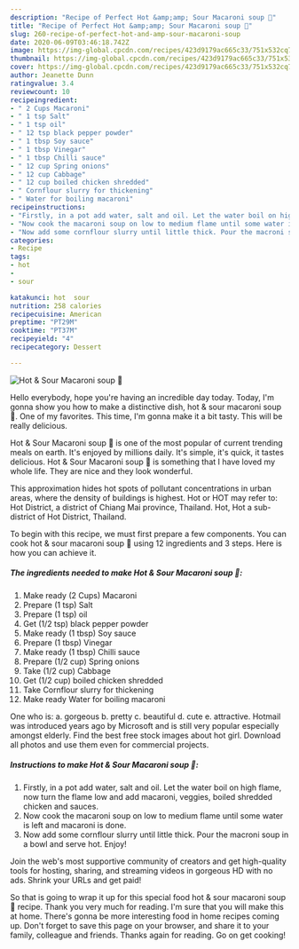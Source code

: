 ```yaml
---
description: "Recipe of Perfect Hot &amp;amp; Sour Macaroni soup 🍜"
title: "Recipe of Perfect Hot &amp;amp; Sour Macaroni soup 🍜"
slug: 260-recipe-of-perfect-hot-and-amp-sour-macaroni-soup
date: 2020-06-09T03:46:18.742Z
image: https://img-global.cpcdn.com/recipes/423d9179ac665c33/751x532cq70/hot-sour-macaroni-soup-🍜-recipe-main-photo.jpg
thumbnail: https://img-global.cpcdn.com/recipes/423d9179ac665c33/751x532cq70/hot-sour-macaroni-soup-🍜-recipe-main-photo.jpg
cover: https://img-global.cpcdn.com/recipes/423d9179ac665c33/751x532cq70/hot-sour-macaroni-soup-🍜-recipe-main-photo.jpg
author: Jeanette Dunn
ratingvalue: 3.4
reviewcount: 10
recipeingredient:
- " 2 Cups Macaroni"
- " 1 tsp Salt"
- " 1 tsp oil"
- " 12 tsp black pepper powder"
- " 1 tbsp Soy sauce"
- " 1 tbsp Vinegar"
- " 1 tbsp Chilli sauce"
- " 12 cup Spring onions"
- " 12 cup Cabbage"
- " 12 cup boiled chicken shredded"
- " Cornflour slurry for thickening"
- " Water for boiling macaroni"
recipeinstructions:
- "Firstly, in a pot add water, salt and oil. Let the water boil on high flame, now turn the flame low and add macaroni, veggies, boiled shredded chicken and sauces."
- "Now cook the macaroni soup on low to medium flame until some water is left and macaroni is done."
- "Now add some cornflour slurry until little thick. Pour the macroni soup in a bowl and serve hot. Enjoy!"
categories:
- Recipe
tags:
- hot
- 
- sour

katakunci: hot  sour 
nutrition: 258 calories
recipecuisine: American
preptime: "PT29M"
cooktime: "PT37M"
recipeyield: "4"
recipecategory: Dessert

---
```



![Hot &amp; Sour Macaroni soup 🍜](https://img-global.cpcdn.com/recipes/423d9179ac665c33/751x532cq70/hot-sour-macaroni-soup-🍜-recipe-main-photo.jpg)

Hello everybody, hope you're having an incredible day today. Today, I'm gonna show you how to make a distinctive dish, hot &amp; sour macaroni soup 🍜. One of my favorites. This time, I'm gonna make it a bit tasty. This will be really delicious.

Hot &amp; Sour Macaroni soup 🍜 is one of the most popular of current trending meals on earth. It's enjoyed by millions daily. It's simple, it's quick, it tastes delicious. Hot &amp; Sour Macaroni soup 🍜 is something that I have loved my whole life. They are nice and they look wonderful.

This approximation hides hot spots of pollutant concentrations in urban areas, where the density of buildings is highest. Hot or HOT may refer to: Hot District, a district of Chiang Mai province, Thailand. Hot, Hot a sub-district of Hot District, Thailand.


To begin with this recipe, we must first prepare a few components. You can cook hot &amp; sour macaroni soup 🍜 using 12 ingredients and 3 steps. Here is how you can achieve it.

<!--inarticleads1-->

##### The ingredients needed to make Hot &amp; Sour Macaroni soup 🍜:

1. Make ready  (2 Cups) Macaroni
1. Prepare  (1 tsp) Salt
1. Prepare  (1 tsp) oil
1. Get  (1/2 tsp) black pepper powder
1. Make ready  (1 tbsp) Soy sauce
1. Prepare  (1 tbsp) Vinegar
1. Make ready  (1 tbsp) Chilli sauce
1. Prepare  (1/2 cup) Spring onions
1. Take  (1/2 cup) Cabbage
1. Get  (1/2 cup) boiled chicken shredded
1. Take  Cornflour slurry for thickening
1. Make ready  Water for boiling macaroni


One who is: a. gorgeous b. pretty c. beautiful d. cute e. attractive. Hotmail was introduced years ago by Microsoft and is still very popular especially amongst elderly. Find the best free stock images about hot girl. Download all photos and use them even for commercial projects. 

<!--inarticleads2-->

##### Instructions to make Hot &amp; Sour Macaroni soup 🍜:

1. Firstly, in a pot add water, salt and oil. Let the water boil on high flame, now turn the flame low and add macaroni, veggies, boiled shredded chicken and sauces.
1. Now cook the macaroni soup on low to medium flame until some water is left and macaroni is done.
1. Now add some cornflour slurry until little thick. Pour the macroni soup in a bowl and serve hot. Enjoy!


Join the web&#39;s most supportive community of creators and get high-quality tools for hosting, sharing, and streaming videos in gorgeous HD with no ads. Shrink your URLs and get paid! 

So that is going to wrap it up for this special food hot &amp; sour macaroni soup 🍜 recipe. Thank you very much for reading. I'm sure that you will make this at home. There's gonna be more interesting food in home recipes coming up. Don't forget to save this page on your browser, and share it to your family, colleague and friends. Thanks again for reading. Go on get cooking!
